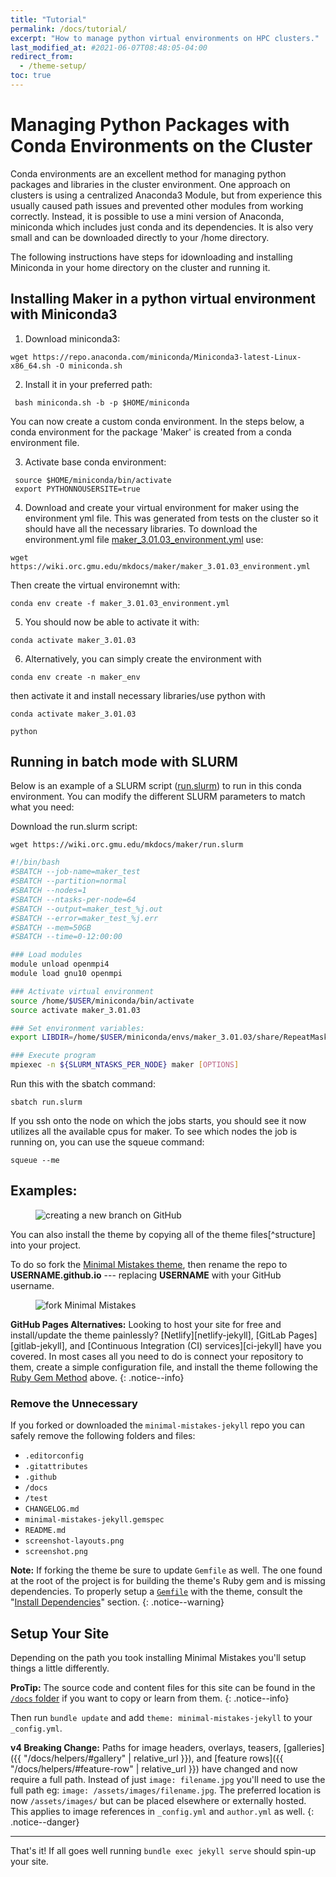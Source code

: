 ```yaml
---
title: "Tutorial"
permalink: /docs/tutorial/
excerpt: "How to manage python virtual environments on HPC clusters."
last_modified_at: #2021-06-07T08:48:05-04:00
redirect_from:
  - /theme-setup/
toc: true
---
```



# Managing Python Packages with Conda Environments on the Cluster

Conda environments are an excellent method for managing python packages and libraries in the cluster environment. One approach on clusters is using a centralized Anaconda3 Module, but from experience 
this usually caused path issues and prevented other modules from working correctly. Instead, it is possible to use a mini version of Anaconda, miniconda which
includes just conda and its dependencies. It is also very small and can be downloaded directly to your /home directory.


The following instructions have steps for idownloading and installing Miniconda in your home directory on the cluster and running it.

## Installing Maker in a python virtual environment with Miniconda3

1. Download miniconda3:

```console
wget https://repo.anaconda.com/miniconda/Miniconda3-latest-Linux-x86_64.sh -O miniconda.sh
```

2. Install it in your preferred path:

```console
 bash miniconda.sh -b -p $HOME/miniconda
```

You can now create a custom conda environment. In the steps below, a conda environment for the package 'Maker' is created from
a conda environment file.

3. Activate base conda environment:

```console
 source $HOME/miniconda/bin/activate
 export PYTHONNOUSERSITE=true

```

4. Download and create your virtual environment for maker using the environment yml file. This was generated from tests on the cluster so it should have all the necessary libraries. To download the environment.yml file [maker_3.01.03_environment.yml](maker/maker_3.01.03_environment.yml) use:

```console
wget https://wiki.orc.gmu.edu/mkdocs/maker/maker_3.01.03_environment.yml
```
Then create the virtual environemnt with:


```console
conda env create -f maker_3.01.03_environment.yml

```

5. You should now be able to activate it with:

```console
conda activate maker_3.01.03

```

6. Alternatively, you can simply create the environment with

```console
conda env create -n maker_env
```

then activate it and install necessary libraries/use python with

```console
conda activate maker_3.01.03

python
```

## Running in batch mode with SLURM

Below is an example of a SLURM script ([run.slurm](maker/run.slurm)) to run in this conda environment. You can modify the different SLURM parameters to match what you need:

Download the run.slurm script:

```console
wget https://wiki.orc.gmu.edu/mkdocs/maker/run.slurm
```


```bash
#!/bin/bash
#SBATCH --job-name=maker_test
#SBATCH --partition=normal
#SBATCH --nodes=1
#SBATCH --ntasks-per-node=64
#SBATCH --output=maker_test_%j.out
#SBATCH --error=maker_test_%j.err
#SBATCH --mem=50GB
#SBATCH --time=0-12:00:00

### Load modules
module unload openmpi4
module load gnu10 openmpi

### Activate virtual environment
source /home/$USER/miniconda/bin/activate
source activate maker_3.01.03

### Set environment variables:
export LIBDIR=/home/$USER/miniconda/envs/maker_3.01.03/share/RepeatMasker/Libraries

### Execute program
mpiexec -n ${SLURM_NTASKS_PER_NODE} maker [OPTIONS]
```


Run this with the sbatch command:

```console
sbatch run.slurm
```

If you ssh onto the node on which the jobs starts, you should see it now utilizes all the available cpus for maker. To see which nodes the job is running on, you can use the squeue command:

```console
squeue --me
```


## Examples:

<figure>
  <img src="{{ '/assets/images/mm-gh-pages.gif' | relative_url }}" alt="creating a new branch on GitHub">
</figure>

You can also install the theme by copying all of the theme files[^structure] into your project.

To do so fork the [Minimal Mistakes theme](https://github.com/mmistakes/minimal-mistakes/fork), then rename the repo to **USERNAME.github.io** --- replacing **USERNAME** with your GitHub username.

<figure>
  <img src="{{ '/assets/images/mm-theme-fork-repo.png' | relative_url }}" alt="fork Minimal Mistakes">
</figure>

**GitHub Pages Alternatives:** Looking to host your site for free and install/update the theme painlessly? [Netlify][netlify-jekyll], [GitLab Pages][gitlab-jekyll], and [Continuous Integration (CI) services][ci-jekyll] have you covered. In most cases all you need to do is connect your repository to them, create a simple configuration file, and install the theme following the [Ruby Gem Method](#ruby-gem-method) above.
{: .notice--info}



### Remove the Unnecessary

If you forked or downloaded the `minimal-mistakes-jekyll` repo you can safely remove the following folders and files:

- `.editorconfig`
- `.gitattributes`
- `.github`
- `/docs`
- `/test`
- `CHANGELOG.md`
- `minimal-mistakes-jekyll.gemspec`
- `README.md`
- `screenshot-layouts.png`
- `screenshot.png`

**Note:** If forking the theme be sure to update `Gemfile` as well. The one found at the root of the project is for building the theme's Ruby gem and is missing dependencies. To properly setup a [`Gemfile`](https://github.com/mmistakes/minimal-mistakes/blob/master/docs/Gemfile) with the theme, consult the "[Install Dependencies](https://mmistakes.github.io/minimal-mistakes/docs/installation/#install-dependencies)" section.
{: .notice--warning}

## Setup Your Site

Depending on the path you took installing Minimal Mistakes you'll setup things a little differently.

**ProTip:** The source code and content files for this site can be found in the [`/docs` folder](https://github.com/mmistakes/minimal-mistakes/tree/master/docs) if you want to copy or learn from them.
{: .notice--info}





Then run `bundle update` and add `theme: minimal-mistakes-jekyll` to your `_config.yml`.

**v4 Breaking Change:** Paths for image headers, overlays, teasers, [galleries]({{ "/docs/helpers/#gallery" | relative_url }}), and [feature rows]({{ "/docs/helpers/#feature-row" | relative_url }}) have changed and now require a full path. Instead of just `image: filename.jpg` you'll need to use the full path eg: `image: /assets/images/filename.jpg`. The preferred location is now `/assets/images/` but can be placed elsewhere or externally hosted. This applies to image references in `_config.yml` and `author.yml` as well.
{: .notice--danger}

---

That's it! If all goes well running `bundle exec jekyll serve` should spin-up your site.
